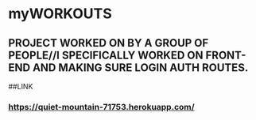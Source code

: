 # myWORKOUTS

## PROJECT WORKED ON BY A GROUP OF PEOPLE//I SPECIFICALLY WORKED ON FRONT-END AND MAKING SURE LOGIN AUTH ROUTES.

##LINK
### https://quiet-mountain-71753.herokuapp.com/

